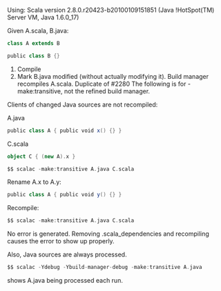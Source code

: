 Using: Scala version 2.8.0.r20423-b20100109151851 (Java !HotSpot(TM) Server VM, Java 1.6.0_17)

Given A.scala, B.java:
```scala
class A extends B

public class B {}
```

 1. Compile
 1. Mark B.java modified (without actually modifying it).  Build manager recompiles A.scala.
Duplicate of #2280
The following is for -make:transitive, not the refined build manager.

Clients of changed Java sources are not recompiled:

A.java
```scala
public class A { public void x() {} }
```

C.scala
```scala
object C { (new A).x }
```

```scala
$$ scalac -make:transitive A.java C.scala
```

Rename A.x to A.y:
```scala
public class A { public void y() {} }
```

Recompile:
```scala
$$ scalac -make:transitive A.java C.scala
```

No error is generated.  Removing .scala_dependencies and recompiling causes the error to show up properly.

Also, Java sources are always processed.

```scala
$$ scalac -Ydebug -Ybuild-manager-debug -make:transitive A.java
```

shows A.java being processed each run.
